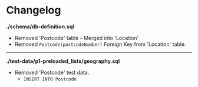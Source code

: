 # Changelog

**./schema/db-definition.sql**
* Removed 'Postcode' table - Merged into 'Location'
* Removed `Postcode(postcodeNumber)` Foreign Key from 'Location' table.

---

**./test-data/p1-preloaded_lists/geography.sql**
* Removed 'Postcode' test data.
	* `INSERT INTO Postcode`
